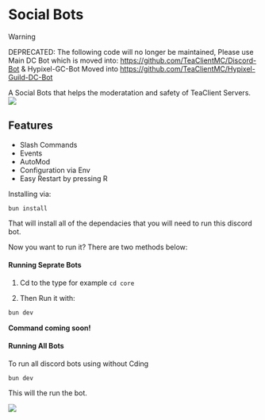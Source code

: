 # Social Bots
> [!WARNING]
> DEPRECATED: The following code will no longer be maintained, Please use Main DC Bot which is moved into: https://github.com/TeaClientMC/Discord-Bot & Hypixel-GC-Bot Moved into https://github.com/TeaClientMC/Hypixel-Guild-DC-Bot


A Social Bots that helps the moderatation and safety of TeaClient Servers.
<br>
<img src="https://raw.githubusercontent.com/TeaclientMinecraft/.github/main/assets/dividers.png">

## Features
- Slash Commands
- Events
- AutoMod
- Configuration via Env
- Easy Restart by pressing R


Installing via:
```shell
bun install
```

That will install all of the dependacies that you will need to run this discord bot.

Now you want to run it? There are two methods below:

#### Running Seprate Bots 
1. Cd to the type for example `cd core`

2. Then Run it with: 
```sh
bun dev
```

**Command coming soon!**

#### Running All Bots

To run all discord bots using without Cding
```
bun dev
```

This will the run the bot.

<img src="https://raw.githubusercontent.com/TeaclientMinecraft/.github/main/assets/dividers.png">
